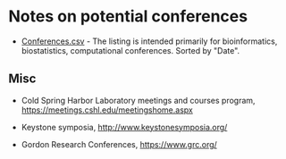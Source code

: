 # Notes on potential conferences


- [Conferences.csv](Conferences.csv) - The listing is intended primarily for bioinformatics, biostatistics, computational conferences. Sorted by "Date". 

## Misc

- Cold Spring Harbor Laboratory meetings and courses program, https://meetings.cshl.edu/meetingshome.aspx

- Keystone symposia, http://www.keystonesymposia.org/

- Gordon Research Conferences, https://www.grc.org/
